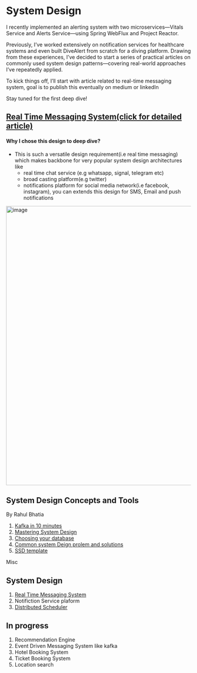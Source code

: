 # System Design

I recently implemented an alerting system with two microservices—Vitals Service and Alerts Service—using Spring WebFlux and Project Reactor.

Previously, I’ve worked extensively on notification services for healthcare systems and even built DiveAlert from scratch for a diving platform. Drawing from these experiences, I’ve decided to start a series of practical articles on commonly used system design patterns—covering real-world approaches I’ve repeatedly applied.

To kick things off, I’ll start with article related to real-time messaging system, goal is to publish this eventually on medium or linkedIn

Stay tuned for the first deep dive!

## [Real Time Messaging System(click for detailed article)](https://github.com/Ketaki-Patel/system-design/blob/main/real-time-messaging-system.md)

#### Why I chose this design to deep dive?
- This is such a versatile design requirement(i.e real time messaging) which makes backbone for very popular system design architectures like
    - real time chat service (e.g whatsapp, signal, telegram etc)
    - broad casting platform(e.g twitter)
    - notifications platform for social media network(i.e facebook, instagram), you can extends this design for SMS, Email and push notifications


<img width="890" height="762" alt="image" src="https://github.com/user-attachments/assets/16c62b9b-dfc5-42ec-97aa-beea76b05e11" />

## System Design Concepts and Tools

By Rahul Bhatia
1. [Kafka in 10 minutes](https://rockybhatia.substack.com/p/learn-kafka-in-10-mins-443)
2. [Mastering System Design](https://rockybhatia.substack.com/p/mastering-system-design-the-ultimate)
3. [Choosing your database](https://rockybhatia.substack.com/p/choosing-your-database-what-every-4eb)
4. [Common system Deign prolem and solutions](https://rockybhatia.substack.com/p/8-common-system-design-problems-and-ad90)
5. [SSD template](https://drive.google.com/file/d/15FRd7Mairk4GUXLxjeYZy41X9DJc2kYG/view)

Misc


## System Design  
1. [Real Time Messaging System](https://github.com/Ketaki-Patel/system-design/blob/main/real-time-messaging-system.md)
2. Notifiction Service plaform
3. [Distributed Scheduler](https://github.com/Ketaki-Patel/system-design/blob/main/distributed-job-scheduler.md)

## In progress
1. Recommendation Engine
2. Event Driven Messaging System like kafka
3. Hotel Booking System
4. Ticket Booking System
5. Location search 
   


